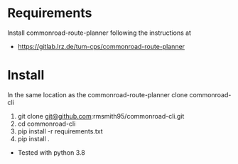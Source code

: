 
# Requirements
Install commonroad-route-planner following the instructions at 
- https://gitlab.lrz.de/tum-cps/commonroad-route-planner



# Install
In the same location as the commonroad-route-planner clone commonroad-cli

1. git clone git@github.com:rmsmith95/commonroad-cli.git
2. cd commonroad-cli
3. pip install -r requirements.txt
4. pip install .

- Tested with python 3.8


